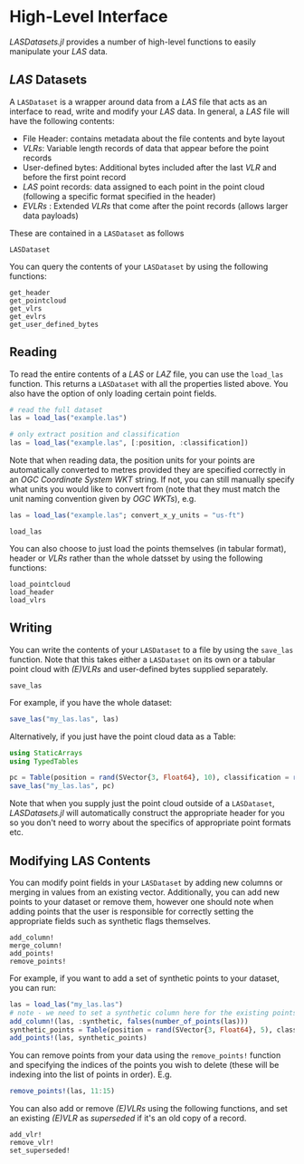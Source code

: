 # High-Level Interface

*LASDatasets.jl* provides a number of high-level functions to easily manipulate your *LAS* data. 

## *LAS* Datasets

A `LASDataset` is a wrapper around data from a *LAS* file that acts as an interface to read, write and modify your *LAS* data. In general, a *LAS* file will have the following contents:
* File Header: contains metadata about the file contents and byte layout
* *VLRs*: Variable length records of data that appear before the point records
* User-defined bytes: Additional bytes included after the last *VLR* and before the first point record
* *LAS* point records: data assigned to each point in the point cloud (following a specific format specified in the header)
* *EVLRs* : Extended *VLRs* that come after the point records (allows larger data payloads)

These are contained in a `LASDataset` as follows
```@docs; canonical = false
LASDataset
```

You can query the contents of your `LASDataset` by using the following functions:
```@docs; canonical = false
get_header
get_pointcloud
get_vlrs
get_evlrs
get_user_defined_bytes
```

## Reading
To read the entire contents of a *LAS* or *LAZ* file, you can use the `load_las` function. This returns a `LASDataset` with all the properties listed above. You also have the option of only loading certain point fields.

```julia
# read the full dataset
las = load_las("example.las")

# only extract position and classification
las = load_las("example.las", [:position, :classification])
```

Note that when reading data, the position units for your points are automatically converted to metres provided they are specified correctly in an *OGC Coordinate System WKT* string. If not, you can still manually specify what units you would like to convert from (note that they must match the unit naming convention given by *OGC WKTs*), e.g.

```julia
las = load_las("example.las"; convert_x_y_units = "us-ft")
```

```@docs; canonical = false
load_las
```

You can also choose to just load the points themselves (in tabular format), header or *VLRs* rather than the whole datsset by using the following functions:
```@docs; canonical = false
load_pointcloud
load_header
load_vlrs
```

## Writing
You can write the contents of your `LASDataset` to a file by using the `save_las` function. Note that this takes either a `LASDataset` on its own or a tabular point cloud with *(E)VLRs* and user-defined bytes supplied separately.

```@docs; canonical = false
save_las
```

For example, if you have the whole dataset:
```julia
save_las("my_las.las", las)
```

Alternatively, if you just have the point cloud data as a Table:
```julia
using StaticArrays
using TypedTables

pc = Table(position = rand(SVector{3, Float64}, 10), classification = rand(UInt8, 10))
save_las("my_las.las", pc)
```

Note that when you supply just the point cloud outside of a `LASDataset`, *LASDatasets.jl* will automatically construct the appropriate header for you so you don't need to worry about the specifics of appropriate point formats etc. 

## Modifying LAS Contents
You can modify point fields in your `LASDataset` by adding new columns or merging in values from an existing vector. Additionally, you can add new points to your dataset or remove them, however one should note when adding points that the user is responsible for correctly setting the appropriate fields such as synthetic flags themselves.

```@docs; canonical = false
add_column!
merge_column!
add_points!
remove_points!
```

For example, if you want to add a set of synthetic points to your dataset, you can run:
```julia
las = load_las("my_las.las")
# note - we need to set a synthetic column here for the existing points before we append points with this field
add_column!(las, :synthetic, falses(number_of_points(las)))
synthetic_points = Table(position = rand(SVector{3, Float64}, 5), classification = rand(UInt8, 5), synthetic = trues(5))
add_points!(las, synthetic_points)
```

You can remove points from your data using the `remove_points!` function and specifying the indices of the points you wish to delete (these will be indexing into the list of points in order). E.g.
```julia
remove_points!(las, 11:15)
```

You can also add or remove *(E)VLRs* using the following functions, and set an existing *(E)VLR* as *superseded* if it's an old copy of a record.

```@docs; canonical = false
add_vlr!
remove_vlr!
set_superseded!
```